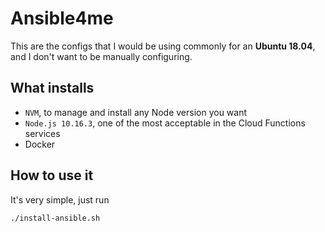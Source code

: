 # Ansible4me

This are the configs that I would be using commonly for an **Ubuntu 18.04**, and I don't want to be manually configuring.

## What installs
- `NVM`, to manage and install any Node version you want
- `Node.js 10.16.3`, one of the most acceptable in the Cloud Functions services
- Docker

## How to use it

It's very simple, just run 

```
./install-ansible.sh
```

